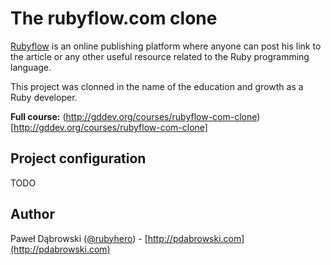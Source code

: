 # The rubyflow.com clone

[Rubyflow](http://rubyflow.com) is an online publishing platform where anyone can post his link to the article or any other useful resource related to the Ruby programming language.

This project was clonned in the name of the education and growth as a Ruby developer.

**Full course:** (http://gddev.org/courses/rubyflow-com-clone)[http://gddev.org/courses/rubyflow-com-clone]

## Project configuration

TODO

## Author

Paweł Dąbrowski ([@rubyhero](https://github.com/rubyhero)) - [http://pdabrowski.com](http://pdabrowski.com)
